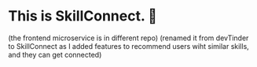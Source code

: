 # This is SkillConnect. 🚀
(the frontend microservice is in different repo)
(renamed it from devTinder to SkillConnect as I added features to recommend users wiht similar skills, and they can get connected)
